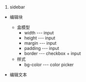 1. sidebar

-   编辑块

    -   盒模型
        -   width --- input
        -   height --- input
        -   margin --- input
        -   padding --- input
        -   border --- checkbox + input
    -   样式
        -   bg-color --- color picker

-   编辑文本
